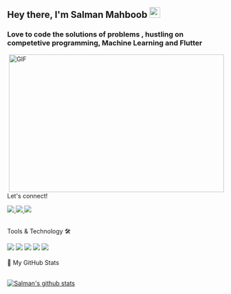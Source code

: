 ## Hey there, I'm  Salman Mahboob <img src="https://media.giphy.com/media/hvRJCLFzcasrR4ia7z/giphy.gif" width="25px">

### Love to code the solutions of problems , hustling on competetive programming, Machine Learning and Flutter
<img align="right" alt="GIF" src="https://cdn.hashnode.com/res/hashnode/image/upload/v1621705542437/4shUyEk2t.gif" width="500" height="320" />
<div align="start">
<p align="start">Let's connect!</p>

<a href="https://www.instagram.com/apka_apna_sallu/">
    <img src="https://img.shields.io/badge/Instagram-E4405F?style=for-the-badge&logo=instagram&logoColor=white" />
</a>

<a href="www.linkedin.com/in/salmanmv">
    <img src="https://img.shields.io/badge/linkedin-%230077B5.svg?&style=for-the-badge&logo=linkedin&logoColor=white" />
</a>

<a href="https://stackoverflow.com/users/15398613/salman-mahboob">
    <img src="https://img.shields.io/badge/Stack_Overflow-FE7A16?style=for-the-badge&logo=stack-overflow&logoColor=white" />
</a>
</div>

<br>





<div align="start">
<p align="start">Tools & Technology 🛠</p>

<img src="https://img.shields.io/badge/Flutter-02569B?style=for-the-badge&logo=flutter&logoColor=white" />
<img src="https://img.shields.io/badge/Dart-0175C2?style=for-the-badge&logo=dart&logoColor=white" />
<img src="https://img.shields.io/badge/firebase-ffca28?style=for-the-badge&logo=firebase&logoColor=black" />
<img src="https://img.shields.io/badge/Python-FFD43B?style=for-the-badge&logo=python&logoColor=darkgreen" />
<img src="https://img.shields.io/badge/Git-F05032?style=for-the-badge&logo=git&logoColor=white" />


</div>

<br>






<summary>📝 My GitHub Stats</summary>
<br>

[![Salman's github stats](https://github-readme-stats.vercel.app/api?username=smv8960&theme=gotham)](https://github.com/smv8960/github-readme-stats)


